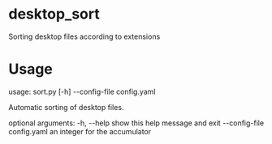 # desktop_sort
Sorting desktop files according to extensions

# Usage

usage: sort.py [-h] --config-file config.yaml

Automatic sorting of desktop files.

optional arguments:
  -h, --help            show this help message and exit
  --config-file config.yaml
                        an integer for the accumulator
